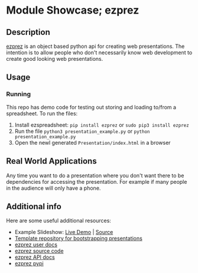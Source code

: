 # Module Showcase; ezprez

## Description

[ezprez](https://ezprez.readthedocs.io/en/latest/) is an object based python api for creating web presentations. The intention is to allow people who don't necessarily know web development to create good looking web presentations.

## Usage

### Running

This repo has demo code for testing out storing and loading to/from a spreadsheet. To run the files:

1. Install ezspreadsheet: ```pip install ezprez``` or ```sudo pip3 install ezprez```
2. Run the file ```python3 presentation_example.py``` or ```python presentation_example.py```
3. Open the newl generated ```Presentation/index.html``` in a browser

## Real World Applications

Any time you want to do a presentation where you don't want there to be dependencies for accessing the presentation. For example if many people in the audience will only have a phone.

## Additional info

Here are some useful additional resources:

- Example Slideshow: [Live Demo](https://kieranwood.ca/ezprez-example/) | [Source](https://github.com/Descent098/ezprez-example)
- [Template repository for bootstrapping presentations](https://github.com/QU-UP/ezprez)
- [ezprez user docs](https://ezprez.readthedocs.io/en/latest/)
- [ezprez source code](https://github.com/Descent098/ezprez)
- [ezprez API docs](https://kieranwood.ca/ezprez/)
- [ezprez pypi](https://pypi.org/project/ezprez/)
